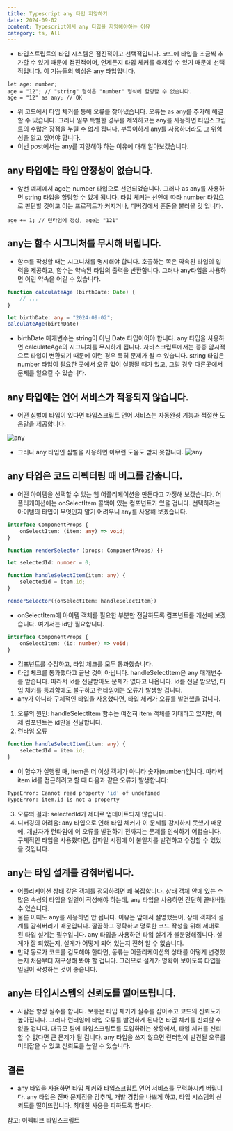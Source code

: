 ```yaml
---
title: Typescript any 타입 지양하기
date: 2024-09-02
content: Typescript에서 any 타입을 지양해야하는 이유
category: ts, All
---
```


- 타입스트립트의 타입 시스템은 점진적이고 선택적입니다. 코드에 타입을 조금씩 추가할 수 있기 때문에 점진적이며, 언제든지 타입 체커를 해제할 수 있기 때문에 선택적입니다. 이 기능들의 핵심은 any 타입입니다.

```
let age: number;
age = "12"; // "string" 형식은 "number" 형식에 할당할 수 없습니다.
age = "12" as any; // OK
```

- 위 코드에서 타입 체커를 통해 오류를 찾아냈습니다. 오류는 as any를 추가해 해결할 수 있습니다. 그러나 일부 특별한 경우를 제외하고는 any를 사용하면 타입스크립트의 수많은 장점을 누릴 수 없게 됩니다. 부득이하게 any를 사용하더라도 그 위험성을 알고 있어야 합니다.
- 이번 post에서는 any를 지양해야 하는 이유에 대해 알아보겠습니다.

## any 타입에는 타입 안정성이 없습니다.
- 앞선 예제에서 age는 number 타입으로 선언되었습니다. 그러나 as any를 사용하면 string 타입을 할당할 수 있게 됩니다. 타입 체커는 선언에 따라 number 타입으로 판단할 것이고 이는 프로젝트가 커지거나, 디버깅에서 혼돈을 불러올 것 입니다.

```
age += 1; // 런타임에 정상, age는 "121"
```

## any는 함수 시그니처를 무시해 버립니다.
- 함수를 작성할 때는 시그니처를 명시해야 합니다. 호출하는 쪽은 약속된 타입의 입력을 제공하고, 함수는 약속된 타입의 출력을 반환합니다. 그러나 any타입을 사용하면 이런 약속을 어길 수 있습니다.

```ts
function calculateAge (birthDate: Date) {
    // ...
}

let birthDate: any = "2024-09-02";
calculateAge(birthDate)
```

- birthDate 매개변수는 string이 아닌 Date 타입이어야 합니다. any 타입을 사용하면 calculateAge의 시그니처를 무시하게 됩니다. 자바스크립트에서는 종종 암시적으로 타입이 변환되기 때문에 이런 경우 특히 문제가 될 수 있습니다. string 타입은 number 타입이 필요한 곳에서 오류 없이 실행될 때가 있고, 그럴 경우 다른곳에서 문제를 일으킬 수 있습니다.

## any 타입에는 언어 서비스가 적용되지 않습니다.
- 어떤 심벌에 타입이 있다면 타입스크립트 언어 서비스는 자동완성 기능과 적절한 도움말을 제공합니다.

![any](/tsAny1.png)

- 그러나 any 타입인 심벌을 사용하면 아무런 도움도 받지 못합니다.
![any](/tsAny2.png)

## any 타입은 코드 리펙터링 때 버그를 감춥니다.
- 어떤 아이템을 선택할 수 있는 웹 어플리케이션을 만든다고 가정해 보겠습니다. 어플리케이션에는 onSelectItem 콜백이 있는 컴포넌트가 있을 겁니다. 선택하려는 아이템의 타입이 무엇인지 알기 어려우니 any를 사용해 보겠습니다.

```ts
interface ComponentProps {
    onSelectItem: (item: any) => void;
}

function renderSelector (props: ComponentProps) {}

let selectedId: number = 0;

function handleSelectItem(item: any) {
    selectedId = item.id;
}

renderSelector({onSelectItem: handleSelectItem})
```

- onSelectItem에 아이템 객체를 필요한 부분만 전달하도록 컴포넌트를 개선해 보겠습니다. 여기서는 id만 필요합니다. 

```ts
interface ComponentProps {
    onSelectItem: (id: number) => void;
}
```

- 컴포넌트를 수정하고, 타입 체크를 모두 통과했습니다.
- 타입 체크를 통과했다고 끝난 것이 아닙니다. handleSelectItem은 any 매개변수를 받습니다. 따라서 id를 전달받아도 문제가 없다고 나옵니다. id를 전달 받으면, 타입 체커를 통과함에도 불구하고 런타임에는 오류가 발생할 겁니다.
- any가 아니라 구체적인 타입을 사용했다면, 타입 체커가 오류를 발견했을 겁니다.

1. 오류의 원인: handleSelectItem 함수는 여전히 item 객체를 기대하고 있지만, 이제 컴포넌트는 id만을 전달합니다.
2. 런타임 오류
```ts
function handleSelectItem(item: any) {
    selectedId = item.id;
}
```
   - 이 함수가 실행될 때, item은 더 이상 객체가 아니라 숫자(number)입니다. 따라서 item.id를 접근하려고 할 때 다음과 같은 오류가 발생합니다:

```bash
TypeError: Cannot read property 'id' of undefined
TypeError: item.id is not a property
```

3. 오류의 결과: selectedId가 제대로 업데이트되지 않습니다.
4. 디버깅의 어려움: any 타입으로 인해 타입 체커가 이 문제를 감지하지 못했기 때문에, 개발자가 런타임에 이 오류를 발견하기 전까지는 문제를 인식하기 어렵습니다. 구체적인 타입을 사용했다면, 컴파일 시점에 이 불일치를 발견하고 수정할 수 있었을 것입니다.

## any는 타입 설계를 감춰버립니다.
- 어플리케이션 상태 같은 객체를 정의하려면 꽤 복잡합니다. 상태 객체 안에 있는 수많은 속성의 타입을 일일이 작성해야 하는데, any 타입을 사용하면 간단히 끝내버릴 수 있습니다.
- 물론 이때도 any를 사용하면 안 됩니다. 이유는 앞에서 설명했듯이, 상태 객체의 설계를 감춰버리기 때문입니다. 깔끔하고 정확하고 명로한 코드 작성을 위해 제대로 된 타입 설계는 필수입니다. any 타입을 사용하면 타입 설계가 불분명해집니다. 설계가 잘 되었는지, 설계가 어떻게 되어 있는지 전혀 알 수 없습니다. 
- 만약 동료가 코드를 검토해야 한다면, 동류는 어플리케이션의 상태를 어떻게 변경했는지 처음부터 재구성해 봐야 할 겁니다. 그러므로 설계가 명확이 보이도록 타입을 일일이 작성하는 것이 좋습니다.

## any는 타입시스템의 신뢰도를 떨어뜨립니다.
- 사람은 항상 실수를 합니다. 보통은 타입 체커가 실수를 잡아주고 코드의 신뢰도가 높아집니다. 그러나 런터임에 타입 오류를 발견하게 된다면 타입 체커를 신뢰할 수 없을 겁니다. 대규모 팀에 타입스크립트를 도입하려는 상황에서, 타입 체커를 신뢰할 수 없다면 큰 문제가 될 겁니다. any 타입을 쓰지 않으면 런터임에 발견될 오류를 미리잡을 수 있고 신뢰도를 높일 수 있습니다.

## 결론
- any 타입을 사용하면 타입 체커와 타입스크립트 언어 서비스를 무력화시켜 버립니다. any 타입은 진짜 문제점을 감추며, 개발 경험을 나쁘게 하고, 타입 시스템의 신뢰도를 떨어뜨립니다. 최대한 사용을 피하도록 합시다.

참고: 이펙티브 타입스크립트

